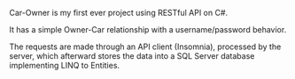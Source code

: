Car-Owner is my first ever project using RESTful API on C#.

It has a simple Owner-Car relationship with a username/password behavior.

The requests are made through an API client (Insomnia), processed by the server, which afterward stores the data into a SQL Server database implementing LINQ to Entities.
